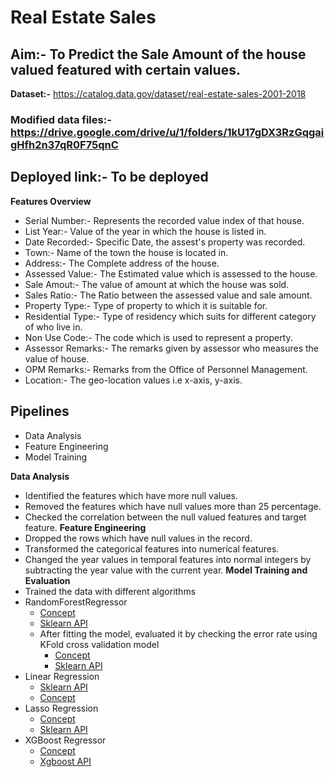 # Real Estate Sales

## Aim:- **To Predict the Sale Amount of the house valued featured with certain values.**

**Dataset:-** https://catalog.data.gov/dataset/real-estate-sales-2001-2018

### Modified data files:- https://drive.google.com/drive/u/1/folders/1kU17gDX3RzGqgaigHfh2n37qR0F75qnC

## Deployed link:- To be deployed

**Features Overview**
- Serial Number:- Represents the recorded value index of that house.
- List Year:- Value of the year in which the house is listed in.
- Date Recorded:- Specific Date, the assest's property was recorded.
- Town:- Name of the town the house is located in.
- Address:- The Complete address of the house.
- Assessed Value:- The Estimated value which is assessed to the house.
- Sale Amout:- The value of amount at which the house was sold.
- Sales Ratio:- The Ratio between the assessed value and sale amount.
- Property Type:- Type of property to which it is suitable for.
- Residential Type:- Type of residency which suits for different category of who live in.
- Non Use Code:- The code which is used to represent a property.
- Assessor Remarks:- The remarks given by assessor who measures the value of house.
- OPM Remarks:- Remarks from the Office of Personnel Management.
- Location:- The geo-location values i.e x-axis, y-axis.


## Pipelines
- Data Analysis
- Feature Engineering
- Model Training

**Data Analysis**
- Identified the features which have more null values.
- Removed the features which have null values more than 25 percentage.
- Checked the correlation between the null valued features and target feature.
**Feature Engineering**
- Dropped the rows which have null values in the record.
- Transformed the categorical features into numerical features.
- Changed the year values in temporal features into normal integers by subtracting the year value with the current year.
**Model Training and Evaluation**
- Trained the data with different algorithms
- RandomForestRegressor
  - [Concept](https://gdcoder.com/random-forest-regressor-explained-in-depth/)
  - [Sklearn API](https://scikit-learn.org/stable/modules/generated/sklearn.ensemble.RandomForestRegressor.html)
  - After fitting the model, evaluated it by checking the error rate using KFold cross validation model
    - [Concept](https://machinelearningmastery.com/k-fold-cross-validation/#:~:text=Cross%2Dvalidation%20is%20a%20resampling,is%20to%20be%20split%20into.)
    - [Sklearn API](https://scikit-learn.org/stable/modules/generated/sklearn.model_selection.KFold.html)
- Linear Regression 
    - [Sklearn API](https://scikit-learn.org/stable/modules/generated/sklearn.linear_model.LinearRegression.html)
    - [Concept](http://www.stat.yale.edu/Courses/1997-98/101/linreg.htm#:~:text=Linear%20regression%20attempts%20to%20model,linear%20equation%20to%20observed%20data.&text=A%20linear%20regression%20line%20has,Y%20is%20the%20dependent%20variable.)
- Lasso Regression
    - [Concept](https://www.mygreatlearning.com/blog/understanding-of-lasso-regression/)
    - [Sklearn API](https://scikit-learn.org/0.15/modules/generated/sklearn.linear_model.Lasso.html)
- XGBoost Regressor
    - [Concept](https://docs.aws.amazon.com/sagemaker/latest/dg/xgboost-HowItWorks.html)
    - [Xgboost API](https://xgboost.readthedocs.io/en/stable/python/python_api.html#xgboost.XGBRFRegressor.apply)    


